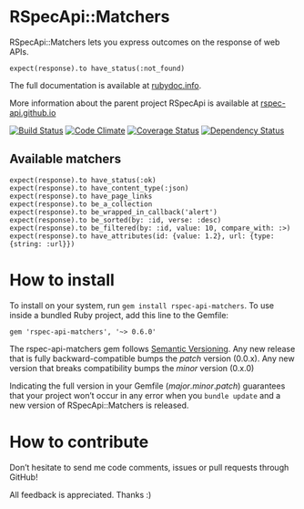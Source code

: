 RSpecApi::Matchers
==================

RSpecApi::Matchers lets you express outcomes on the response of web APIs.

    expect(response).to have_status(:not_found)

The full documentation is available at [rubydoc.info](http://rubydoc.info/github/rspec-api/rspec-api-matchers/master/frames).

More information about the parent project RSpecApi is available at [rspec-api.github.io](http://rspec-api.github.io)

[![Build Status](https://travis-ci.org/rspec-api/rspec-api-matchers.png?branch=master)](https://travis-ci.org/rspec-api/rspec-api-matchers)
[![Code Climate](https://codeclimate.com/github/rspec-api/rspec-api-matchers.png)](https://codeclimate.com/github/rspec-api/rspec-api-matchers)
[![Coverage Status](https://coveralls.io/repos/rspec-api/rspec-api-matchers/badge.png)](https://coveralls.io/r/rspec-api/rspec-api-matchers)
[![Dependency Status](https://gemnasium.com/rspec-api/rspec-api-matchers.png)](https://gemnasium.com/rspec-api/rspec-api-matchers)

Available matchers
------------------

    expect(response).to have_status(:ok)
    expect(response).to have_content_type(:json)
    expect(response).to have_page_links
    expect(response).to be_a_collection
    expect(response).to be_wrapped_in_callback('alert')
    expect(response).to be_sorted(by: :id, verse: :desc)
    expect(response).to be_filtered(by: :id, value: 10, compare_with: :>)
    expect(response).to have_attributes(id: {value: 1.2}, url: {type: {string: :url}})

How to install
==============

To install on your system, run `gem install rspec-api-matchers`.
To use inside a bundled Ruby project, add this line to the Gemfile:

    gem 'rspec-api-matchers', '~> 0.6.0'

The rspec-api-matchers gem follows [Semantic Versioning](http://semver.org).
Any new release that is fully backward-compatible bumps the *patch* version (0.0.x).
Any new version that breaks compatibility bumps the *minor* version (0.x.0)

Indicating the full version in your Gemfile (*major*.*minor*.*patch*) guarantees
that your project won’t occur in any error when you `bundle update` and a new
version of RSpecApi::Matchers is released.

How to contribute
=================

Don’t hesitate to send me code comments, issues or pull requests through GitHub!

All feedback is appreciated. Thanks :)